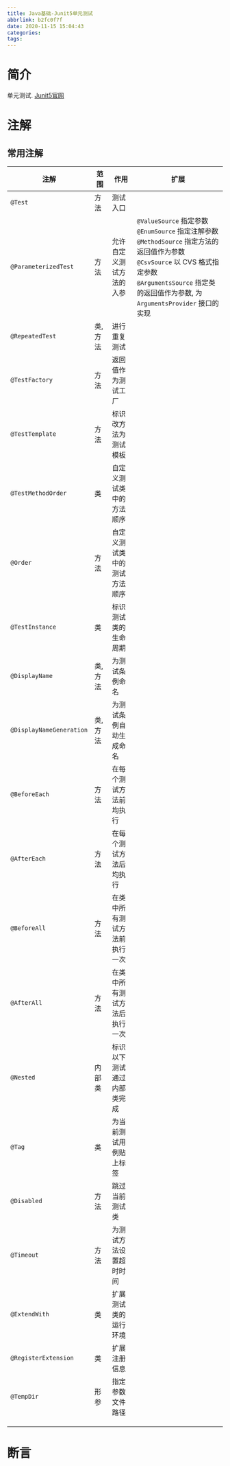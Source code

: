 ```yaml
---
title: Java基础-Junit5单元测试
abbrlink: b2fc0f7f
date: 2020-11-15 15:04:43
categories:
tags:
---
```


# 简介

单元测试. [Junit5官网](https://junit.org/junit5/docs/current/user-guide/)


# 注解

## 常用注解

| 注解                 | 范围     | 作用                     | 扩展 |
| -------------------- | -------- | ------------------------ | ---- |
| `@Test`              | 方法     | 测试入口                 |      |
| `@ParameterizedTest` | 方法     | 允许自定义测试方法的入参 | ``@ValueSource`` 指定参数<br />`@EnumSource` 指定注解参数<br />`@MethodSource` 指定方法的返回值作为参数<br />`@CsvSource` 以 CVS 格式指定参数<br />`@ArgumentsSource` 指定类的返回值作为参数, 为 `ArgumentsProvider` 接口的实现 |
| `@RepeatedTest`      | 类, 方法 | 进行重复测试             |      |
| `@TestFactory`       |   方法      |  返回值作为测试工厂                         |      |
| `@TestTemplate` | 方法 | 标识改方法为测试模板 |      |
| `@TestMethodOrder` | 类 | 自定义测试类中的方法顺序 |      |
| `@Order` | 方法 | 自定义测试类中的测试方法顺序 | |
| `@TestInstance` | 类 | 标识测试类的生命周期 |      |
| `@DisplayName` | 类, 方法 | 为测试条例命名 |      |
| `@DisplayNameGeneration` | 类, 方法 | 为测试条例自动生成命名 |      |
| `@BeforeEach` | 方法 | 在每个测试方法前均执行 |      |
| `@AfterEach` | 方法 | 在每个测试方法后均执行 |      |
| `@BeforeAll` | 方法 | 在类中所有测试方法前执行一次 |      |
| `@AfterAll` | 方法 | 在类中所有测试方法后执行一次 |      |
| `@Nested` | 内部类 | 标识以下测试通过内部类完成 |      |
| `@Tag` | 类 | 为当前测试用例贴上标签 |      |
| `@Disabled` | 方法 | 跳过当前测试类 |      |
| `@Timeout` | 方法 | 为测试方法设置超时时间 |      |
| `@ExtendWith` | 类 | 扩展测试类的运行环境 |      |
| `@RegisterExtension` | 类 | 扩展注册信息 |      |
| `@TempDir` | 形参 | 指定参数文件路径 |      |
|                      |          |                          |      |
|                      |          |                          |      |
|                      |          |                          |      |





# 断言
